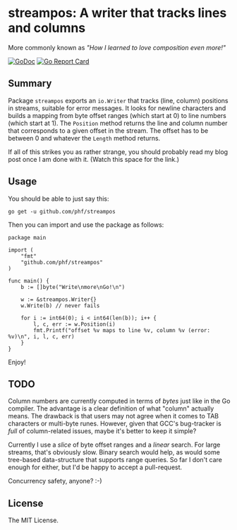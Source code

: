 # streampos: A writer that tracks lines and columns

More commonly known as *"How I learned to love composition even more!"*

[![GoDoc](https://godoc.org/github.com/phf/streampos?status.svg)](https://godoc.org/github.com/phf/streampos)
[![Go Report Card](https://goreportcard.com/badge/github.com/phf/streampos)](https://goreportcard.com/report/github.com/phf/streampos)

## Summary

Package `streampos` exports an `io.Writer` that tracks (line, column)
positions in streams, suitable for error messages. It looks for newline
characters and builds a mapping from byte offset ranges (which start at
0) to line numbers (which start at 1). The `Position` method returns the
line and column number that corresponds to a given offset in the stream.
The offset has to be between 0 and whatever the `Length` method returns.

If all of this strikes you as rather strange, you should probably read
my blog post once I am done with it. (Watch this space for the link.)

## Usage

You should be able to just say this:

	go get -u github.com/phf/streampos

Then you can import and use the package as follows:

```golang
package main

import (
	"fmt"
	"github.com/phf/streampos"
)

func main() {
	b := []byte("Write\nmore\nGo!\n")

	w := &streampos.Writer{}
	w.Write(b) // never fails

	for i := int64(0); i < int64(len(b)); i++ {
		l, c, err := w.Position(i)
		fmt.Printf("offset %v maps to line %v, column %v (error: %v)\n", i, l, c, err)
	}
}
```

Enjoy!

## TODO

Column numbers are currently computed in terms of *bytes* just like in the
Go compiler. The advantage is a clear definition of what "column" actually
means. The drawback is that users may not agree when it comes to TAB
characters or multi-byte runes. However, given that GCC's bug-tracker is
*full* of column-related issues, maybe it's better to keep it simple?

Currently I use a *slice* of byte offset ranges and a *linear* search.
For large streams, that's obviously slow. Binary search would help, as
would some tree-based data-structure that supports range queries. So far
I don't care enough for either, but I'd be happy to accept a pull-request.

Concurrency safety, anyone? :-)

## License

The MIT License.
